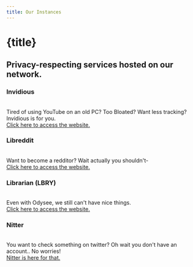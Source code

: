 ```yaml
---
title: Our Instances
---
```

# {title}
## Privacy-respecting services hosted on our network.

<div class="centreofattention">
    
</div>
<div class="card">
    <div id="inv">
        <h3 class="instances"> Invidious </h3>
        <br>
        Tired of using YouTube on an old PC? Too Bloated? Want less tracking? Invidious is for you.
        <br>
        <a href="https://invidious.mutahar.rocks">Click here to access the website.</a>
        <br>
    </div>
    <div id="libr">
        <h3 class="instances"> Libreddit </h3>
        <br>
        Want to become a redditor? Wait actually you shouldn't- 
        <br>
        <a href="https://libreddit.mutahar.rocks">Click here to access the website.</a>
        <br>
    </div>
    <div id="lbry">
        <h3 class="instances"> Librarian (LBRY)</h3>
        <br>
        Even with Odysee, we still can't have nice things.
        <br>
        <a href="https://lbry.mutahar.rocks">Click here to access the website.</a>
        <br>
    </div>
    <div id="nitt">                                                                                                  
        <h3 class="instances"> Nitter </h3>                                                                 
        <br>                                                                                                         
        You want to check something on twitter? Oh wait you don't have an account.. No worries! 
        <br>                                                                                                         
        <a href="https://nitter.mutahar.rocks">Nitter is here for that.</a>                                   
        <br>                                                                                                         
    </div>
</div>